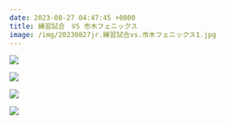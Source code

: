 ```yaml
---
date: 2023-08-27 04:47:45 +0000
title: 練習試合　VS 市木フェニックス
image: /img/20230827jr.練習試合vs.市木フェニックス1.jpg
---
```

![](/img/20230827jr.練習試合vs.市木フェニックス2.jpg)

![](/img/20230827jr.練習試合vs.市木フェニックス3.jpg)

![](/img/20230827jr.練習試合vs.市木フェニックス4.jpg)

![](/img/20230827jr.練習試合vs.市木フェニックス5.jpg)
